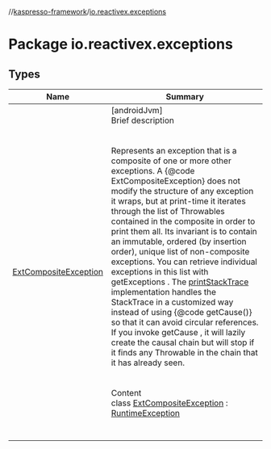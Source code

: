 //[kaspresso-framework](../index.md)/[io.reactivex.exceptions](index.md)



# Package io.reactivex.exceptions  


## Types  
  
|  Name|  Summary| 
|---|---|
| [ExtCompositeException](-ext-composite-exception/index.md)| [androidJvm]  <br>Brief description  <br><br><br>Represents an exception that is a composite of one or more other exceptions. A {@code ExtCompositeException} does not modify the structure of any exception it wraps, but at print-time it iterates through the list of Throwables contained in the composite in order to print them all. Its invariant is to contain an immutable, ordered (by insertion order), unique list of non-composite exceptions. You can retrieve individual exceptions in this list with getExceptions . The [printStackTrace](-ext-composite-exception/print-stack-trace.md) implementation handles the StackTrace in a customized way instead of using {@code getCause()} so that it can avoid circular references. If you invoke getCause , it will lazily create the causal chain but will stop if it finds any Throwable in the chain that it has already seen.<br><br>  <br>Content  <br>class [ExtCompositeException](-ext-composite-exception/index.md) : [RuntimeException](https://developer.android.com/reference/kotlin/java/lang/RuntimeException.html)  <br><br><br>

